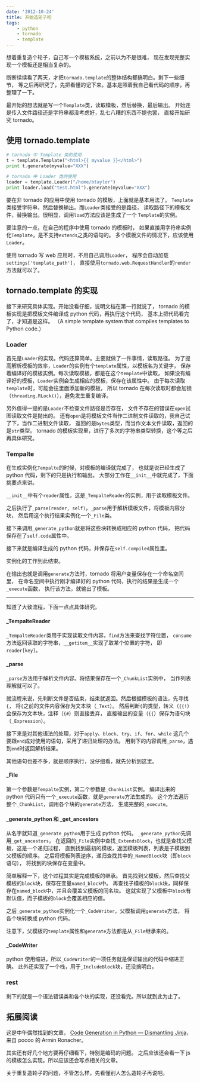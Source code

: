 ```yaml
---
date: '2012-10-24'
title: 开始造轮子吧
tags:
    - python
    - tornado
    - template
---
```


想着重复造个轮子，自己写一个模板系统，之前以为不是很难，
现在发现完整实现一个模板还是相当复杂的。

断断续续看了两天，才把`tornado.template`的整体结构都搞明白。剩下一些细节，
等之后再研究了，先把看懂的记下来。基本是照着我自己看代码的顺序，再整理了一下。

最开始的想法就是写一个`Template`类，读取模板，然后替换，最后输出。
开始连是传入文件路径还是字符串都没考虑好，乱七八糟的东西不提也罢，
直接开始研究 tornado。


## 使用 tornado.template

```python
# tornado 中 Template 类的使用
t = template.Template("<html>{{ myvalue }}</html>")
print t.generate(myvalue="XXX")

# tornado 中 Loader 类的使用
loader = template.Loader("/home/btaylor")
print loader.load("test.html").generate(myvalue="XXX")
```

要在非 tornado 的应用中使用 tornado 的模板，上面就是基本用法了。
`Template`类接受字符串，然后替换输出。而`Loader`类接受的是路径，
读取路径下的模板文件，替换输出。很明显，调用`load`方法应该是生成了一个
`Template`的实例。

要注意的一点，在自己的程序中使用 tornado 的模板时，
如果直接用字符串实例化`Template`，是不支持`extends`之类的语句的。
多个模板文件的情况下，应该使用`Loader`。

使用 tornado 写 web 应用时，不用自己调用`Loader`，
程序会自动加载`settings['template_path']`，
直接使用`tornado.web.RequestHandler`的`render`方法就可以了。


## tornado.template 的实现

接下来研究具体实现。开始没看仔细，说明文档在第一行就说了，
tornado 的模板实现是把模板文件编译成 python 代码，再执行这个代码，
基本上把代码看完了，才知道是这样。
（A simple template system that compiles templates to Python code.）


### Loader

首先是`Loader`的实现。代码还算简单。主要就做了一件事情，读取路径。
为了提高解析模板的效率，`Loader`的实例有个`template`属性，以模板名为关键字，
保存着编译好的模板实例。每次读取模板，都是在这个`template`中读取，
如果没有编译好的模板，`Loader`实例会生成相应的模板，保存在该属性中。
由于每次读取`template`时，可能会往里面添加新的模板，
所以 tornado 在每次读取时都会加锁（`threading.RLock()`），避免发生重复编译。

另外值得一提的是`Loader`不检查文件路径是否存在，
文件不存在的错误在`open`试图读取文件是抛出的。
还有`open`是将模板文件当作二进制文件读取的，我自己试了下，当作二进制文件读取，
返回的是`bytes`类型，而当作文本文件读取，返回的是`str`类型。
tornado 的模板实现里，进行了多次的字符串类型转换，这个等之后再具体研究。


### Tempalte

在生成实例化`Tempalte`的时候，对模板的编译就完成了，
也就是说已经生成了 python 代码，剩下的只是执行和输出。
大部分工作在`__init__`中就完成了，下面挑要点来讲。

`__init__`中有个`reader`属性，这是`_TempalteReader`的实例，用于读取模板文件。

之后执行了`_parse(reader, self)`，`_parse`用于解析模板文件，将模板内容分块，
然后用这个执行结果实例化一个`_File`类。

接下来调用`_generate_python`就是将这些块转换成相应的 python 代码，
把代码保存在了`self.code`属性中。

接下来就是编译生成的 python 代码，并保存在`self.compiled`属性里。

实例化的工作到此结束。

在输出也就是调用`generate`方法时，tornado 将用户变量保存在一个命名空间里，
在命名空间中执行刚才编译好的 python 代码，执行的结果是生成一个`_execute`函数，
执行该方法，就输出了模板。

------

知道了大致流程，下面一点点具体研究。


#### \_TempalteReader

`_TempalteReader`类用于实现读取文件内容，`find`方法来查找字符位置，
`consume`方法返回读取的字符串，`__getitem__`实现了取某个位置的字符，
即`reader[key]`。


#### \_parse

`_parse`方法用于解析文件内容。将结果保存在一个`_ChunkList`实例中，
当作列表理解就可以了。

就流程来说，先判断文件是否结束，结束就返回。然后根据模板的语法，先寻找`{`，
将`{`之前的文件内容保存为文本块（`_Text`）。
然后判断`{`的类型，转义（`{{!`）会保存为文本块，注释（`{#`）则直接丢弃，
直接输出的变量（`{{`）保存为语句块（`_Expression`）。

接下来是对其他语法的处理，对于`apply`、`block`、`try`、`if`、`for`、`while`
这几个要跟`end`成对使用的语句，采用了递归处理的办法。
用剩下的内容调用`_parse`，遇到`end`时返回解析结果。

其他语句也差不多，就是顺序执行，没仔细看，就先分析到这里。


#### \_File

第一个参数是`Tempalte`实例，第二个参数是`_ChunkList`实例。
编译出来的 python 代码只有一个`_execute`函数，就是`generate`方法生成的。
这个方法遍历整个`_ChunkList`，调用各个块的`generate`方法，
生成完整的`_execute`。


#### \_generate_python 和 \_get_ancestors

从名字就知道`_generate_python`用于生成 python 代码。
`_generate_python`先调用`_get_ancestors`，
在返回的`_File`实例中查找`_ExtendsBlock`，也就是查找父模板，这是一个递归过程，
直到找到最初的模板，返回模板列表，列表是子模板到父模板的顺序。
之后将模板列表逆序，递归查找其中的`_NamedBlock`块（即`block`语句），
将找到的块保存在变量中。

简单解释一下，这个过程其实是完成模板的继承。
首先找到父模板，然后查找父模板的`block`块，保存在变量`named_block`中。
再查找子模板的`block`块，同样保存在`named_block`中，并且会覆盖父模板的同名块。
这就实现了父模板中`block`有默认值，而子模板的`block`会覆盖相应的值。

之后`_generate_python`实例化一个`_CodeWriter`，父模板调用`generate`方法，
将各个块转换成 python 代码。

注意下，父模板的`template`属性和`generate`方法都是从`_File`继承来的。


#### \_CodeWriter

python 使用缩进，所以`_CodeWriter`的一项任务就是保证输出的代码中缩进正确。
此外还实现了一个栈，用于`_IncludeBlock`块，还没搞明白。


### rest

剩下的就是一个语法错误类和各个块的实现，还没看完。所以就到此为止了。


## 拓展阅读

这是中午偶然找到的文章，
[Code Generation in Python — Dismantling Jinja](http://pocoo.org/~mitsuhiko/codegenjinja.pdf)，
来自 pocoo 的 Armin Ronacher。

其实还有好几个地方要再仔细看下，特别是编码的问题。
之后应该还会看一下 js 的模板怎么实现。所以应该还会写点相关的文章。

关于重复造轮子的问题，不管怎么样，先看懂别人怎么造轮子再说吧。
